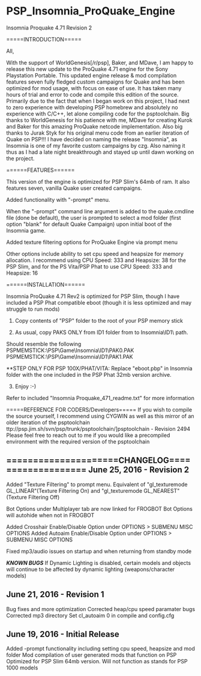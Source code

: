 # PSP_Insomnia_ProQuake_Engine

Insomnia Proquake 4.71 Revision 2

=====INTRODUCTION=====
 
All,
 
With the support of WorldGenesis[/r/psp], Baker, and MDave, I am happy to release this new update to the ProQuake 4.71 engine for the Sony Playstation Portable. This updated engine release & mod compilation features seven fully fledged custom campaigns for Quake and has been optimized for mod usage, with focus on ease of use. It has taken many hours of trial and error to code and compile this edition of the source. Primarily due to the fact that when I began work on this project, I had next to zero experience with developing PSP homebrew and absolutely no experience with C/C++, let alone compiling code for the psptoolchain. Big thanks to WorldGenesis for his patience with me, MDave for creating Kurok and Baker for this amazing ProQuake netcode implementation. Also big thanks to Jurak Styk for his original menu code from an earlier iteration of Quake on PSP!!! I have decided on naming the release "Insomnia", as Insomnia is one of my favorite custom campaigns by czg. Also naming it thus as I had a late night breakthrough and stayed up until dawn working on the project.
 
======FEATURES======
 
This version of the engine is optimized for PSP Slim's 64mb of ram. It also features seven, vanilla Quake user created campaigns.
 
Added functionality with "-prompt" menu.
 
When the "-prompt" command line argument is added to the quake.cmdline file (done be default), the user is prompted to select a mod folder (first option "blank" for default Quake Campaign) upon initial boot of the Insomnia game.

Added texture filtering options for ProQuake Engine via prompt menu
 
Other options include ability to set cpu speed and heapsize for memory allocation.
I recommend using CPU Speed: 333 and Heapsize: 38 for the PSP Slim, and for the PS Vita/PSP Phat to use CPU Speed: 333 and Heapsize: 16

======INSTALLATION======
 
Insomnia ProQuake 4.71 Rev2 is optimized for PSP Slim, though I have included a PSP Phat compatible eboot (though it is less optimized and may struggle to run mods)
 
1) Copy contents of "PSP" folder to the root of your PSP memory stick
 
2) As usual, copy PAKS ONLY from ID1 folder from to Insomnia\ID1\ path.
 
Should resemble the following
PSPMEMSTICK:\PSP\Game\Insomnia\ID1\PAK0.PAK
PSPMEMSTICK:\PSP\Game\Insomnia\ID1\PAK1.PAK
 
**STEP ONLY FOR PSP 100X/PHAT/VITA: Replace "eboot.pbp" in Insomnia folder with the one included in the PSP Phat 32mb version archive.
 
3) Enjoy :-)
 
Refer to included "Insomnia Proquake_471_readme.txt" for more information

 
=====REFERENCE FOR CODERS/Developers=====
If you wish to compile the source yourself, I recommend using CYGWIN as well as this mirror of an older iteration of the psptoolchain ttp://psp.jim.sh/svn/psp/trunk/psptoolchain/]psptoolchain - Revision 2494
Please feel free to reach out to me if you would like a precompiled environment with the required version of the psptoolchain

=====================CHANGELOG===================
June 25, 2016 - Revision 2
-------------

Added "Texture Filtering" to prompt menu. 
Equivalent of "gl_texturemode GL_LINEAR"(Texture Filtering On) and
"gl_texturemode GL_NEAREST"(Texture Filtering Off)

Bot Options under Multiplayer tab are now linked for FROGBOT
Bot Options will autohide when not in FROGBOT

Added Crosshair Enable/Disable Option under OPTIONS > SUBMENU MISC OPTIONS
Added Autoaim Enable/Disable Option under OPTIONS > SUBMENU MISC OPTIONS

Fixed mp3/audio issues on startup and when returning from standby mode

***KNOWN BUGS***
If Dynamic Lighting is disabled, certain models and objects will continue to be
affected by dynamic lighting (weapons/character models)


June 21, 2016 - Revision 1
-------------

Bug fixes and more optimization
Corrected heap/cpu speed paramater bugs
Corrected mp3 directory
Set cl_autoaim 0 in compile and config.cfg


June 19, 2016 - Initial Release
-------------

Added -prompt functionality including setting cpu speed, heapsize and mod folder
Mod compilation of user generated mods that function on PSP
Optimized for PSP Slim 64mb version. Will not function as stands for PSP 1000 models
